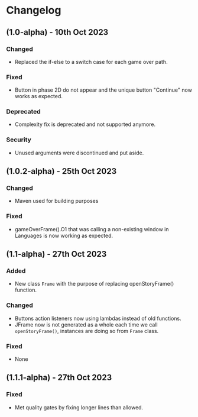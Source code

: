 # Changelog

## (1.0-alpha) - 10th Oct 2023

### Changed
  - Replaced the if-else to a switch case for each game over path.

### Fixed
  - Button in phase 2D do not appear and the unique button "Continue" now works as expected.

### Deprecated
  - Complexity fix is deprecated and not supported anymore.

### Security
  - Unused arguments were discontinued and put aside.

## (1.0.2-alpha) - 25th Oct 2023

### Changed
  - Maven used for building purposes

### Fixed
  - gameOverFrame().O1 that was calling a non-existing window in Languages is now working as expected.

## (1.1-alpha) - 27th Oct 2023

### Added
  - New class `Frame` with the purpose of replacing openStoryFrame() function.

### Changed
  - Buttons action listeners now using lambdas instead of old functions.
  - JFrame now is not generated as a whole each time we call `openStoryFrame()`, instances are doing so from `Frame` class.

### Fixed
  - None

## (1.1.1-alpha) - 27th Oct 2023

### Fixed
  - Met quality gates by fixing longer lines than allowed.